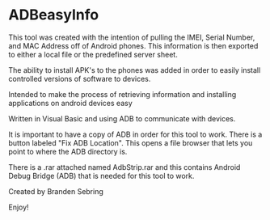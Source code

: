 # ADBeasyInfo
This tool was created with the intention of pulling the IMEI, Serial Number, and MAC Address off of Android phones. 
This information is then exported to either a local file or the predefined server sheet.

The ability to install APK's to the phones was added in order to easily install controlled versions of software to devices.

Intended to make the process of retrieving information and installing applications on android devices easy

Written in Visual Basic and using ADB to communicate with devices.

It is important to have a copy of ADB in order for this tool to work. 
There is a button labeled "Fix ADB Location". This opens a file browser that lets you point to where the ADB directory is.

There is a .rar attached named AdbStrip.rar and this contains Android Debug Bridge (ADB) that is needed for this tool to work.

Created by Branden Sebring 

Enjoy!
